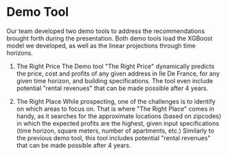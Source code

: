 # Demo Tool

Our team developed two demo tools to address the recommendations brought forth during the presentation.
Both demo tools load the XGBoost model we developed, as well as the linear projections through time horizons.

1. The Right Price
The Demo tool "The Right Price" dynamically predicts the price, cost and profits of any given address in Ile De France, for any given time horizon, and building specifications.
The tool even include potential "rental revenues" that can be made possible after 4 years.

2. The Right Place
While prospecting, one of the challenges is to identify on which areas to focus on. That is where "The Right Place" comes in handy, as it searches for the approximate locations (based on zipcodes) in which the expected profits are the highest, given input specifications (time horizon, square meters, number of apartments, etc.)
Similarly to the previous demo tool, this tool includes potential "rental revenues" that can be made possible after 4 years.

